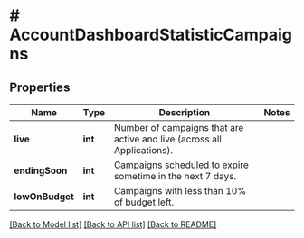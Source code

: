 # # AccountDashboardStatisticCampaigns

## Properties

Name | Type | Description | Notes
------------ | ------------- | ------------- | -------------
**live** | **int** | Number of campaigns that are active and live (across all Applications). | 
**endingSoon** | **int** | Campaigns scheduled to expire sometime in the next 7 days. | 
**lowOnBudget** | **int** | Campaigns with less than 10% of budget left. | 

[[Back to Model list]](../../README.md#documentation-for-models) [[Back to API list]](../../README.md#documentation-for-api-endpoints) [[Back to README]](../../README.md)



